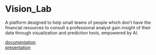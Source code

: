 # Vision_Lab
A platform designed to help small teams of people which don’t have the financial resources to consult a professional analyst gain insight of their data through visualization and prediction tools, empowered by AI.

<a href="https://docs.google.com/document/d/1BL1JKj45IL-ECRy2uvYYaHIwALWS-e4xudvIFCJ4ClY/edit?usp=sharing">documentation</a> <br>
<a href="https://www.canva.com/design/DAFkDbwtuQk/wPXNPeSAB-6tIlOy8iHwLQ/edit?utm_content=DAFkDbwtuQk&utm_campaign=designshare&utm_medium=link2&utm_source=sharebutton">presentation</a>
